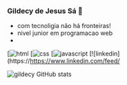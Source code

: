 

###  Gildecy de Jesus Sá 👋
- com tecnoligia não há fronteiras!
- nivel  junior em  programacao  web 
-  
[![html](https://img.shields.io/badge/HTML-239120?style=for-the-badge&logo=html5&logoColor=white)
[![css](https://img.shields.io/badge/CSS-239120?&style=for-the-badge&logo=css3&logoColor=white)
[![javascript](https://img.shields.io/badge/JavaScript-F7DF1E?style=for-the-badge&logo=javascript&logoColor=black)
[![linkedin](https://https://www.linkedin.com/feed/


![gildecy GitHub stats](https://github-readme-stats.vercel.app/api?username=gildecy&count_private=true)
